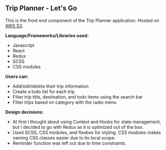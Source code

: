 ## Trip Planner - Let's Go

This is the front end component of the Trip Planner application.
Hosted on [AWS S3](http://trip-planner-letsgo.s3-website-us-west-1.amazonaws.com/).

**Language/Frameworks/Libraries used:**
- Javascript
- React
- Redux
- SCSS
- CSS modules


**Users can:**
- Add/edit/delete their trip information
- Create a todo list for each trip
- Filter trip title, destination, and todo items using the search bar
- Filter trips based on category with the radio menu

**Design decisions:**
- At first I thought about using Context and Hooks for state management, but I decided to go with Redux as it is optimized out of the box.
- Used SCSS, CSS modules, and flexbox for styling. CSS modules makes naming CSS classes easier due to its local scope.
- Reminder function was left out due to time constraints.
